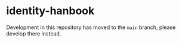 # identity-hanbook

Development in this repository has moved to the `main` branch,
please develop there instead.

